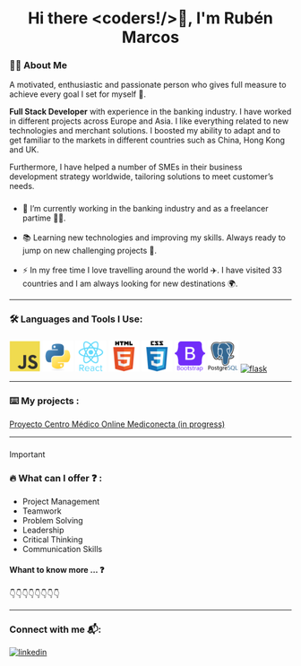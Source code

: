 
###

<h1 align="center">Hi there <<coders/>coders!/>👋, I'm Rubén Marcos</h1>

###

<h3 align="left">👩‍💻  About Me</h3>

<p>A motivated, enthusiastic and passionate person who gives full measure to achieve every goal I set for myself 🎯.</p>
<p><strong>Full Stack Developer</strong> with experience in the banking industry. I have worked  in different projects across Europe and Asia. I like everything related to new technologies and merchant solutions. I boosted my ability to adapt and to get familiar to the markets in different countries such as China, Hong Kong and UK.</p>
<p>Furthermore, I have helped a number of SMEs in their business development strategy worldwide, tailoring solutions to meet customer’s needs. </p>

###

  <ul>
    <li> 🔭 I’m currently working in the banking industry and as a freelancer partime 👨‍💻.</li><br>
    <li> 📚 Learning new technologies and improving my skills. Always ready to jump on new challenging projects 🚀.</li><br>
    <li>⚡ In my free time I love travelling around the world ✈️. I have visited 33 countries and I am always looking for new destinations 🌍.</li>
  </ul>

--------------------------------------------------------------------------------------------------------------------------------------------------------------------------------------


<h3 align="left">🛠 Languages and Tools I Use:</h3>

###

<p><a target="_blank" href="https://raw.githubusercontent.com/devicons/devicon/master/icons/javascript/javascript-original.svg" style="display: inline-block;"><img src="https://raw.githubusercontent.com/devicons/devicon/master/icons/javascript/javascript-original.svg" alt="javascript" width="55" height="55" /></a>
<a target="_blank" href="https://raw.githubusercontent.com/devicons/devicon/master/icons/python/python-original.svg" style="display: inline-block;"><img src="https://raw.githubusercontent.com/devicons/devicon/master/icons/python/python-original.svg" alt="python" width="55" height="55" /></a>
<a target="_blank" href="https://raw.githubusercontent.com/devicons/devicon/master/icons/react/react-original-wordmark.svg" style="display: inline-block;"><img src="https://raw.githubusercontent.com/devicons/devicon/master/icons/react/react-original-wordmark.svg" alt="react" width="55" height="55" /></a>
<a target="_blank" href="https://raw.githubusercontent.com/devicons/devicon/master/icons/html5/html5-original-wordmark.svg" style="display: inline-block;"><img src="https://raw.githubusercontent.com/devicons/devicon/master/icons/html5/html5-original-wordmark.svg" alt="html5" width="55" height="55" /></a>
<a target="_blank" href="https://raw.githubusercontent.com/devicons/devicon/master/icons/css3/css3-original-wordmark.svg" style="display: inline-block;"><img src="https://raw.githubusercontent.com/devicons/devicon/master/icons/css3/css3-original-wordmark.svg" alt="css3" width="55" height="55" /></a>
<a target="_blank" href="https://raw.githubusercontent.com/devicons/devicon/master/icons/bootstrap/bootstrap-plain-wordmark.svg" style="display: inline-block;"><img src="https://raw.githubusercontent.com/devicons/devicon/master/icons/bootstrap/bootstrap-plain-wordmark.svg" alt="bootstrap" width="55" height="55" /></a>
<a target="_blank" href="https://raw.githubusercontent.com/devicons/devicon/master/icons/postgresql/postgresql-original-wordmark.svg" style="display: inline-block;"><img src="https://raw.githubusercontent.com/devicons/devicon/master/icons/postgresql/postgresql-original-wordmark.svg" alt="postgresql" width="55" height="55" /></a>
<a target="_blank" href="https://www.vectorlogo.zone/logos/pocoo_flask/pocoo_flask-icon.svg" style="display: inline-block;"><img src="https://www.vectorlogo.zone/logos/pocoo_flask/pocoo_flask-icon.svg" alt="flask" width="55" height="55" /></a></p>

--------------------------------------------------------------------------------------------------------------------------------------------------------------------------------------

###

<h3 align="left">⌨️  My projects  :</h3>
<a href="https://github.com/rubenmp92/Proyecto-Centro-Medico-Online-Mediconecta">Proyecto Centro Médico Online Mediconecta (in progress)</a>

--------------------------------------------------------------------------------------------------------------------------------------------------------------------------------------

###
> [!IMPORTANT]
> <h3 align="left">🔥   What can I offer ❓ :</h3>
  <ul>
    <li>Project Management</li>
    <li>Teamwork</li>
    <li>Problem Solving</li>
    <li>Leadership</li>
    <li>Critical Thinking</li>
    <li>Communication Skills</li>
  </ul>

<h4>Whant to know more ... ❓</h4>
<p>👇👇👇👇👇👇👇👇</p>

--------------------------------------------------------------------------------------------------------------------------------------------------------------------------------------

<h3 align="left">Connect with me 📬:</h3>
<p align="left">
<a href="https://linkedin.com/in/iamrishavanand](https://www.linkedin.com/in/rubenmarcosparedes/" target="_blank">
<img src=https://img.shields.io/badge/linkedin-%231E77B5.svg?&style=for-the-badge&logo=linkedin&logoColor=white alt=linkedin style="margin-bottom: 5px;" />
</p>
